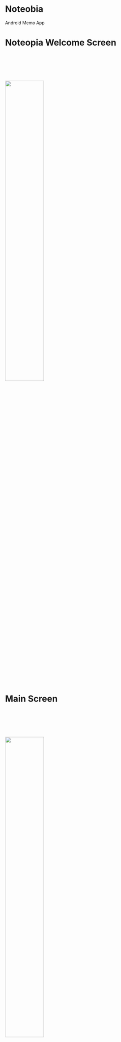 # Noteobia
Android Memo App
<br/>
<h1>Noteopia Welcome Screen<h1/><br/><br/>
<img src="https://github.com/MU-SA/Noteopia/blob/master/Noteopia/extras/splash.png" height = "50%" width="50%">

<br/>
<h1>Main Screen<h1/><br/><br/>
<img src="https://github.com/MU-SA/Noteopia/blob/master/Noteopia/extras/main.png" height = "50%" width="50%">


<br/>
<h1>Add Note<h1/><br/><br/>
<p>After clicking at "Add A New Note" button a popup window will show up!<p/><br/>
<img src="https://github.com/MU-SA/Noteopia/blob/master/Noteopia/extras/addNote.png" height = "50%" width="50%">


<br/>
<h1>First Note Successfully added!<h1/><br/><br/>
<p>All your notes are saved in a SQLite Database that is kept private and ssave, if you want to remove a note just swipe it to the right or to the left<p/><br/>
<img src="https://github.com/MU-SA/Noteopia/blob/master/Noteopia/extras/Screenshot_2017-12-04-10-57-02.png" height = "50%" width="50%">


<br/>
<h1>Edit Notes<h1/><br/><br/>
<p>You can edit any note by just clicking it!<p/><br/>
<img src="https://github.com/MU-SA/Noteopia/blob/master/Noteopia/extras/edit.png" height = "50%" width="50%">

<br/>
<h1>Note head !?<h1/><br/><br/>
<p>Very useful service that allows you to write any note while using your phone<p/><br/>
<img src="https://github.com/MU-SA/Noteopia/blob/master/Noteopia/extras/opennotehead.png" height = "50%" width="50%">
<img src="https://github.com/MU-SA/Noteopia/blob/master/Noteopia/extras/opened.png" height = "50%" width="50%">
<img src="https://github.com/MU-SA/Noteopia/blob/master/Noteopia/extras/clicked.png" height = "50%" width="50%">
<img src = "https://github.com/MU-SA/Noteopia/blob/master/Noteopia/extras/Screenshot_2017-12-04-10-57-36.png" height = "50%" width = "50%">
